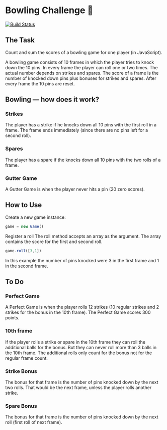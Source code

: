Bowling Challenge :bowling:
=================

[![Build Status](https://api.travis-ci.org/marioribeiro/bowling-challenge.svg?branch=master)](https://travis-ci.org/marioribeiro/bowling-challenge)

## The Task

Count and sum the scores of a bowling game for one player (in JavaScript).

A bowling game consists of 10 frames in which the player tries to knock down the 10 pins. In every frame the player can roll one or two times. The actual number depends on strikes and spares. The score of a frame is the number of knocked down pins plus bonuses for strikes and spares. After every frame the 10 pins are reset.


## Bowling — how does it work?

### Strikes

The player has a strike if he knocks down all 10 pins with the first roll in a frame. The frame ends immediately (since there are no pins left for a second roll).

### Spares

The player has a spare if the knocks down all 10 pins with the two rolls of a frame.


### Gutter Game

A Gutter Game is when the player never hits a pin (20 zero scores).

## How to Use

Create a new game instance:

```javascript
game = new Game()
```

Register a roll
The roll method accepts an array as the argument. The array contains the score for the first and second roll.

```javascript
game.roll([3,1])
```

In this example the number of pins knocked were 3 in the first frame and 1 in the second frame.
## To Do

### Perfect Game

A Perfect Game is when the player rolls 12 strikes (10 regular strikes and 2 strikes for the bonus in the 10th frame). The Perfect Game scores 300 points.

### 10th frame

If the player rolls a strike or spare in the 10th frame they can roll the additional balls for the bonus. But they can never roll more than 3 balls in the 10th frame. The additional rolls only count for the bonus not for the regular frame count.


### Strike Bonus
The bonus for that frame is the number of pins knocked down by the next two rolls. That would be the next frame, unless the player rolls another strike.

### Spare Bonus
The bonus for that frame is the number of pins knocked down by the next roll (first roll of next frame).






